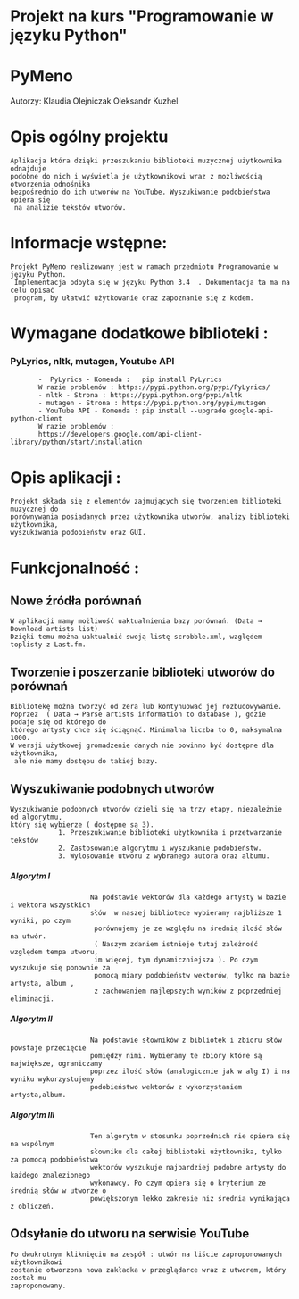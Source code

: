 # Projekt na kurs "Programowanie w języku Python"

# PyMeno


Autorzy:
Klaudia Olejniczak
Oleksandr Kuzhel





# Opis ogólny projektu

	Aplikacja która dzięki przeszukaniu biblioteki muzycznej użytkownika odnajduje 
	podobne do nich i wyświetla je użytkownikowi wraz z możliwością otworzenia odnośnika 
	bezpośrednio do ich utworów na YouTube. Wyszukiwanie podobieństwa opiera się
	 na analizie tekstów utworów.

# Informacje wstępne:

	Projekt PyMeno realizowany jest w ramach przedmiotu Programowanie w języku Python.
	 Implementacja odbyła się w języku Python 3.4  . Dokumentacja ta ma na celu opisać 
	 program, by ułatwić użytkowanie oraz zapoznanie się z kodem.


# Wymagane dodatkowe biblioteki :

### PyLyrics, nltk, mutagen, Youtube API
	       -  PyLyrics - Komenda :   pip install PyLyrics 
	       W razie problemów : https://pypi.python.org/pypi/PyLyrics/ 
	       - nltk - Strona : https://pypi.python.org/pypi/nltk 
	       - mutagen - Strona : https://pypi.python.org/pypi/mutagen 
	       - YouTube API - Komenda : pip install --upgrade google-api-python-client 
	       W razie problemów : 
	       https://developers.google.com/api-client-library/python/start/installation 
	       

# Opis aplikacji :

	Projekt składa się z elementów zajmujących się tworzeniem biblioteki muzycznej do 
	porównywania posiadanych przez użytkownika utworów, analizy biblioteki użytkownika, 
	wyszukiwania podobieństw oraz GUI.  


# Funkcjonalność :

## Nowe źródła porównań
	
	W aplikacji mamy możliwość uaktualnienia bazy porównań. (Data → Download artists list)  
	Dzięki temu można uaktualnić swoją listę scrobble.xml, względem toplisty z Last.fm. 

## Tworzenie  i poszerzanie biblioteki utworów do porównań

	Bibliotekę można tworzyć od zera lub kontynuować jej rozbudowywanie. 
	Poprzez  ( Data → Parse artists information to database ), gdzie podaje się od którego do 
	którego artysty chce się ściągnąć. Minimalna liczba to 0, maksymalna 1000. 
	W wersji użytkowej gromadzenie danych nie powinno być dostępne dla użytkownika,
	 ale nie mamy dostępu do takiej bazy.

## Wyszukiwanie podobnych utworów

	Wyszukiwanie podobnych utworów dzieli się na trzy etapy, niezależnie od algorytmu, 
	który się wybierze ( dostępne są 3). 
                1. Przeszukiwanie biblioteki użytkownika i przetwarzanie tekstów
                2. Zastosowanie algorytmu i wyszukanie podobieństw.
                3. Wylosowanie utworu z wybranego autora oraz albumu.
#####                 Algorytm I
                    	Na podstawie wektorów dla każdego artysty w bazie i wektora wszystkich 
                    	słów  w naszej bibliotece wybieramy najbliższe 1 wyniki, po czym
                    	 porównujemy je ze względu na średnią ilość słów na utwór. 
                    	 ( Naszym zdaniem istnieje tutaj zależność względem tempa utworu,
                    	 im więcej, tym dynamiczniejsza ). Po czym wyszukuje się ponownie za 
                    	 pomocą miary podobieństw wektorów, tylko na bazie artysta, album ,
                    	 z zachowaniem najlepszych wyników z poprzedniej eliminacji.
#####                Algorytm II
                    	Na podstawie słowników z bibliotek i zbioru słów powstaje przecięcie 
                    	pomiędzy nimi. Wybieramy te zbiory które są największe, ograniczamy 
                    	poprzez ilość słów (analogicznie jak w alg I) i na wyniku wykorzystujemy 
                    	podobieństwo wektorów z wykorzystaniem artysta,album. 
#####                Algorytm III
                    	Ten algorytm w stosunku poprzednich nie opiera się na wspólnym 
                    	słowniku dla całej biblioteki użytkownika, tylko za pomocą podobieństwa 
                    	wektorów wyszukuje najbardziej podobne artysty do każdego znalezionego 
                    	wykonawcy. Po czym opiera się o kryterium ze średnią słów w utworze o 
                    	powiększonym lekko zakresie niż średnia wynikająca z obliczeń.


## Odsyłanie do utworu na serwisie YouTube

	Po dwukrotnym kliknięciu na zespół : utwór na liście zaproponowanych użytkownikowi 
	zostanie otworzona nowa zakładka w przeglądarce wraz z utworem, który został mu 
	zaproponowany.